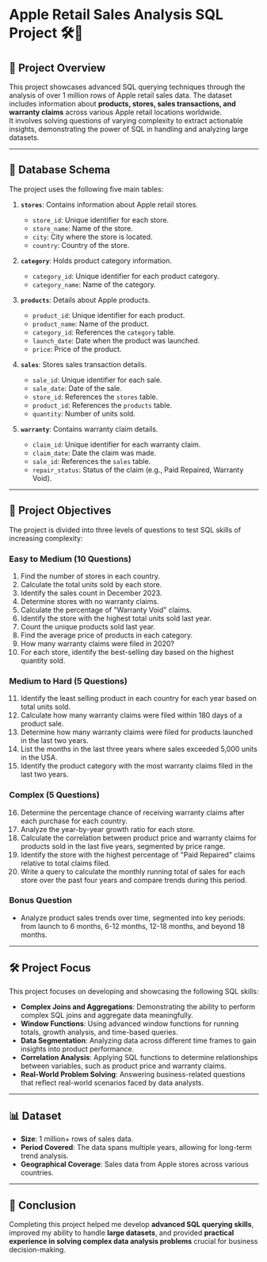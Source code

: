 # Apple Retail Sales Analysis SQL Project 🛠️🍎

## 📘 Project Overview
This project showcases advanced SQL querying techniques through the analysis of over 1 million rows of Apple retail sales data. The dataset includes information about **products, stores, sales transactions, and warranty claims** across various Apple retail locations worldwide.  
It involves solving questions of varying complexity to extract actionable insights, demonstrating the power of SQL in handling and analyzing large datasets.

---

## 📂 Database Schema
The project uses the following five main tables:

1. **`stores`**: Contains information about Apple retail stores.  
   - `store_id`: Unique identifier for each store.  
   - `store_name`: Name of the store.  
   - `city`: City where the store is located.  
   - `country`: Country of the store.  

2. **`category`**: Holds product category information.  
   - `category_id`: Unique identifier for each product category.  
   - `category_name`: Name of the category.  

3. **`products`**: Details about Apple products.  
   - `product_id`: Unique identifier for each product.  
   - `product_name`: Name of the product.  
   - `category_id`: References the `category` table.  
   - `launch_date`: Date when the product was launched.  
   - `price`: Price of the product.  

4. **`sales`**: Stores sales transaction details.  
   - `sale_id`: Unique identifier for each sale.  
   - `sale_date`: Date of the sale.  
   - `store_id`: References the `stores` table.  
   - `product_id`: References the `products` table.  
   - `quantity`: Number of units sold.  

5. **`warranty`**: Contains warranty claim details.  
   - `claim_id`: Unique identifier for each warranty claim.  
   - `claim_date`: Date the claim was made.  
   - `sale_id`: References the `sales` table.  
   - `repair_status`: Status of the claim (e.g., Paid Repaired, Warranty Void).  

---

## 🎯 Project Objectives
The project is divided into three levels of questions to test SQL skills of increasing complexity:

### Easy to Medium (10 Questions)
1. Find the number of stores in each country.  
2. Calculate the total units sold by each store.  
3. Identify the sales count in December 2023.  
4. Determine stores with no warranty claims.  
5. Calculate the percentage of "Warranty Void" claims.  
6. Identify the store with the highest total units sold last year.  
7. Count the unique products sold last year.  
8. Find the average price of products in each category.  
9. How many warranty claims were filed in 2020?  
10. For each store, identify the best-selling day based on the highest quantity sold.  

### Medium to Hard (5 Questions)
11. Identify the least selling product in each country for each year based on total units sold.  
12. Calculate how many warranty claims were filed within 180 days of a product sale.  
13. Determine how many warranty claims were filed for products launched in the last two years.  
14. List the months in the last three years where sales exceeded 5,000 units in the USA.  
15. Identify the product category with the most warranty claims filed in the last two years.  

### Complex (5 Questions)
16. Determine the percentage chance of receiving warranty claims after each purchase for each country.  
17. Analyze the year-by-year growth ratio for each store.  
18. Calculate the correlation between product price and warranty claims for products sold in the last five years, segmented by price range.  
19. Identify the store with the highest percentage of "Paid Repaired" claims relative to total claims filed.  
20. Write a query to calculate the monthly running total of sales for each store over the past four years and compare trends during this period.  

### Bonus Question
- Analyze product sales trends over time, segmented into key periods: from launch to 6 months, 6-12 months, 12-18 months, and beyond 18 months.

---

## 🛠️ Project Focus
This project focuses on developing and showcasing the following SQL skills:
- **Complex Joins and Aggregations**: Demonstrating the ability to perform complex SQL joins and aggregate data meaningfully.  
- **Window Functions**: Using advanced window functions for running totals, growth analysis, and time-based queries.  
- **Data Segmentation**: Analyzing data across different time frames to gain insights into product performance.  
- **Correlation Analysis**: Applying SQL functions to determine relationships between variables, such as product price and warranty claims.  
- **Real-World Problem Solving**: Answering business-related questions that reflect real-world scenarios faced by data analysts.  

---

## 📊 Dataset
- **Size**: 1 million+ rows of sales data.  
- **Period Covered**: The data spans multiple years, allowing for long-term trend analysis.  
- **Geographical Coverage**: Sales data from Apple stores across various countries.  

---

## 🚀 Conclusion
Completing this project helped me develop **advanced SQL querying skills**, improved my ability to handle **large datasets**, and provided **practical experience in solving complex data analysis problems** crucial for business decision-making.
